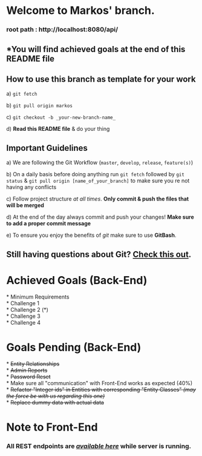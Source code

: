 # Welcome to Markos' branch.    

### root path : http://localhost:8080/api/

## \*You will find achieved goals at the end of this README file    

## How to use this branch as template for your work    

a) `git fetch`    

b) `git pull origin markos`    

c) `git checkout -b _your-new-branch-name_`    

d) **Read this README file** & do your thing    


## Important Guidelines

a) We are following the Git Workflow (`master`, `develop`, `release`, `feature(s)`)    

b) On a daily basis before doing anything run `git fetch` followed by `git status` & `git pull origin [name_of_your_branch]` to make sure you re not having any conflicts    

c) Follow project structure _at all times_. **Only commit & push the files that will be merged**    

d) At the end of the day always commit and push your changes! **Make sure to add a proper commit message**    

e) To ensure you enjoy the benefits of _git_ make sure to use **GitBash**.       


## Still having questions about Git? [Check this out](https://github.com/Kunena/Kunena-Forum/wiki/Create-a-new-branch-with-git-and-manage-branches).    

# Achieved Goals (Back-End)    

\* Minimum Requirements    
\* Challenge 1    
\* Challenge 2 (\*)    
\* Challenge 3    
\* Challenge 4    

# Goals Pending (Back-End) <strikethrough if achieved>    

\* ~~Entity Relationships~~    
\* ~~Admin Reports~~    
\* ~~Password Reset~~    
\* Make sure all "communication" with Front-End works as expected (40%)    
\* ~~Refactor "Integer ids" in Entities with corresponding "Entity Classes" _(may the force be with us regarding this one)_~~    
\* ~~Replace dummy data with actual data~~    

# Note to Front-End    
### All REST endpoints are _[available here](http://localhost:8080/api/swagger-ui.html)_ **while server is running**.    
